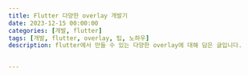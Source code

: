 ```yaml
---
title: Flutter 다양한 overlay 개발기
date: 2023-12-15 00:00:00
categories: [개발, flutter]
tags: [개발, flutter, overlay, 팁, 노하우]
description: flutter에서 만들 수 있는 다양한 overlay에 대해 담은 글입니다.


---
```


